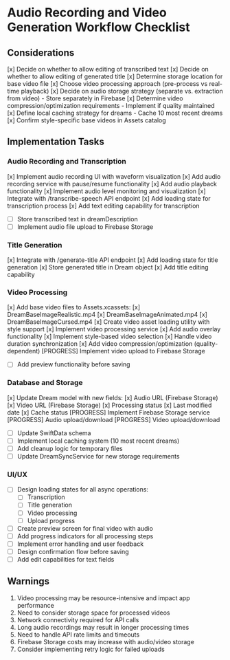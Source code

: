 # Audio Recording and Video Generation Workflow Checklist

## Considerations
[x] Decide on whether to allow editing of transcribed text
[x] Decide on whether to allow editing of generated title
[x] Determine storage location for base video file
[x] Choose video processing approach (pre-process vs real-time playback)
[x] Decide on audio storage strategy (separate vs. extraction from video) - Store separately in Firebase
[x] Determine video compression/optimization requirements - Implement if quality maintained
[x] Define local caching strategy for dreams - Cache 10 most recent dreams
[x] Confirm style-specific base videos in Assets catalog

## Implementation Tasks

### Audio Recording and Transcription
[x] Implement audio recording UI with waveform visualization
[x] Add audio recording service with pause/resume functionality
[x] Add audio playback functionality
[x] Implement audio level monitoring and visualization
[x] Integrate with /transcribe-speech API endpoint
[x] Add loading state for transcription process
[x] Add text editing capability for transcription
- [ ] Store transcribed text in dreamDescription
- [ ] Implement audio file upload to Firebase Storage

### Title Generation
[x] Integrate with /generate-title API endpoint
[x] Add loading state for title generation
[x] Store generated title in Dream object
[x] Add title editing capability

### Video Processing
[x] Add base video files to Assets.xcassets:
  [x] DreamBaseImageRealistic.mp4
  [x] DreamBaseImageAnimated.mp4
  [x] DreamBaseImageCursed.mp4
[x] Create video asset loading utility with style support
[x] Implement video processing service
  [x] Add audio overlay functionality
  [x] Implement style-based video selection
  [x] Handle video duration synchronization
[x] Add video compression/optimization (quality-dependent)
[PROGRESS] Implement video upload to Firebase Storage
- [ ] Add preview functionality before saving

### Database and Storage
[x] Update Dream model with new fields:
  [x] Audio URL (Firebase Storage)
  [x] Video URL (Firebase Storage)
  [x] Processing status
  [x] Last modified date
  [x] Cache status
[PROGRESS] Implement Firebase Storage service
  [PROGRESS] Audio upload/download
  [PROGRESS] Video upload/download
- [ ] Update SwiftData schema
- [ ] Implement local caching system (10 most recent dreams)
- [ ] Add cleanup logic for temporary files
- [ ] Update DreamSyncService for new storage requirements

### UI/UX
- [ ] Design loading states for all async operations:
  - [ ] Transcription
  - [ ] Title generation
  - [ ] Video processing
  - [ ] Upload progress
- [ ] Create preview screen for final video with audio
- [ ] Add progress indicators for all processing steps
- [ ] Implement error handling and user feedback
- [ ] Design confirmation flow before saving
- [ ] Add edit capabilities for text fields

## Warnings
1. Video processing may be resource-intensive and impact app performance
2. Need to consider storage space for processed videos
3. Network connectivity required for API calls
4. Long audio recordings may result in longer processing times
5. Need to handle API rate limits and timeouts
6. Firebase Storage costs may increase with audio/video storage
7. Consider implementing retry logic for failed uploads 